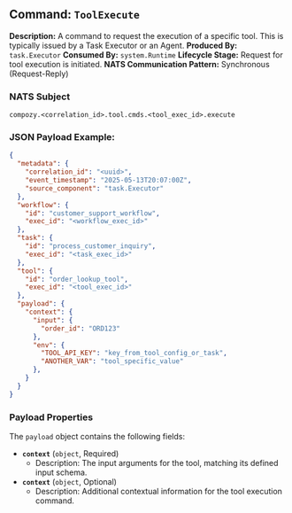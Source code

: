 ## Command: `ToolExecute`

**Description:** A command to request the execution of a specific tool. This is typically issued by a Task Executor or an Agent.
**Produced By:** `task.Executor`
**Consumed By:** `system.Runtime`
**Lifecycle Stage:** Request for tool execution is initiated.
**NATS Communication Pattern:** Synchronous (Request-Reply)

### NATS Subject

`compozy.<correlation_id>.tool.cmds.<tool_exec_id>.execute`

### JSON Payload Example:

```json
{
  "metadata": {
    "correlation_id": "<uuid>",
    "event_timestamp": "2025-05-13T20:07:00Z",
    "source_component": "task.Executor" 
  },
  "workflow": {
    "id": "customer_support_workflow",
    "exec_id": "<workflow_exec_id>"
  },
  "task": {
    "id": "process_customer_inquiry",
    "exec_id": "<task_exec_id>" 
  },
  "tool": {
    "id": "order_lookup_tool",
    "exec_id": "<tool_exec_id>" 
  },
  "payload": {
    "context": {
      "input": {
        "order_id": "ORD123"
      },
      "env": {
        "TOOL_API_KEY": "key_from_tool_config_or_task",
        "ANOTHER_VAR": "tool_specific_value"
      },
    }
  }
}
```

### Payload Properties

The `payload` object contains the following fields:
-   **`context`** (`object`, Required)
    -   Description: The input arguments for the tool, matching its defined input schema.
-   **`context`** (`object`, Optional)
    -   Description: Additional contextual information for the tool execution command.

